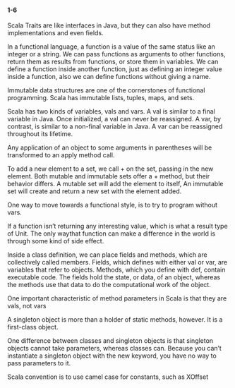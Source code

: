#### 1-6



Scala Traits are like interfaces in Java, but they can also have method implementations and even fields.

In a functional language, a function is a value of the same status like an integer or a string. We can pass functions 
as arguments to other functions, return them as results from functions, or store them in variables. 
We can define a function inside another function, just as defining an integer value inside a function, also we can define functions without giving a name.

Immutable data structures are one of the cornerstones of functional programming.
Scala has immutable lists, tuples, maps, and sets.


Scala has two kinds of variables, vals and vars. 
A val is similar to a final variable in Java. Once initialized, a val can never be reassigned. 
A var, by contrast, is similar to a non-final variable in Java. A var can be reassigned throughout its lifetime.

Any application of an object to some arguments in parentheses will be transformed to an apply method call.

To add a new element to a set, we call + on the set, passing in the new element. Both mutable and immutable sets offer a + method, but their behavior differs. 
A mutable set will add the element to itself, 
An immutable set will create and return a new set with the element added.

One way to move towards a functional style, is to try to program without vars.

If a function isn’t returning any interesting value, which is what a result type of Unit. 
The only waythat function can make a difference in the world is through some kind of side effect.


Inside a class definition, we can place fields and methods, which are collectively called members. 
Fields, which defines with either val or var, are variables that refer to objects. 
Methods, which you define with def, contain executable code. 
The fields hold the state, or data, of an object, whereas the methods use that data to do the computational work of the object.

One important characteristic of method parameters in Scala is that they are vals, not vars

A singleton object is more than a holder of static methods, however. It is a first-class object.


One difference between classes and singleton objects is that singleton objects cannot take parameters, whereas classes can. 
Because you can’t instantiate a singleton object with the new keyword, you have no way to pass parameters to it.

Scala convention is to use camel case for constants, such as XOffset